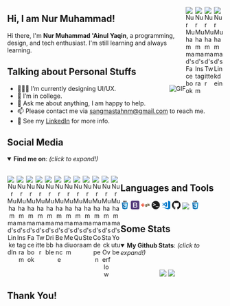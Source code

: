 <a href="https://www.linkedin.com/in/nurmuhammad22/" target="_blank" rel="nofollow"><img align="right" alt="Nur Muhammad's Linkdein" width="22px" src="https://img.icons8.com/color/48/000000/linkedin.png" /></a><a href="https://twitter.com/masnurrm" target="_blank" rel="nofollow"><img align="right" alt="Nur Muhammad's Twitter" width="22px" src="https://img.icons8.com/color/100/000000/twitter-squared.png" /></a><a href="https://www.instagram.com/masnurrm/" target="_blank" rel="nofollow"><img align="right" alt="Nur Muhammad's Instagram" width="22px" src="https://img.icons8.com/color/48/000000/instagram-new.png" /></a><a href="https://www.facebook.com/mastahnurmuhammad2001" target="_blank" rel="nofollow"><img align="right" alt="Nur Muhammad's Facebook" width="22px" src="https://img.icons8.com/color/48/000000/facebook.png" /></a> 

## Hi, I am Nur Muhammad! 


Hi there, I'm **Nur Muhammad 'Ainul Yaqin**, a programming, design, and tech enthusiast. I'm still learning and always learning.

## Talking about Personal Stuffs
<img align="right" alt="GIF" src="https://camo.githubusercontent.com/d6555a61075235cfbf830de965891ab0f5b4b46fe1c4b79830247fe54f2db66b/68747470733a2f2f7468756d62732e6766796361742e636f6d2f47656e746c654163636f6d706c6973686564436f70706572627574746572666c792e77656270" data-canonical-src="https://thumbs.gfycat.com/GentleAccomplishedCopperbutterfly.webp" style="max-width:50%;">

- 👨🏽‍💻 I’m currently designing UI/UX.
- 💼 I’m in college.
- 💬 Ask me about anything, I am happy to help. 
- 📫 Please contact me via sangmastahnm@gmail.com to reach me.
- 📝 See my [LinkedIn](https://www.linkedin.com/in/nurmuhammad22/) for more info.

## Social Media

<details open>
 <summary> <b>Find me on</b>: <i>(click to expand!)</i></summary>
<br>
<p align = "center">
<a href="https://www.linkedin.com/in/nurmuhammad22/">
  <img align="left" alt="Nur Muhammad's LinkedIn" width="22px" src="https://img.icons8.com/color/48/000000/linkedin.png" />
</a>
<a href="https://www.instagram.com/masnurrm/">
  <img align="left" alt="Nur Muhammad's Instagram" width="22px" src="https://img.icons8.com/color/48/000000/instagram-new.png" />
</a>
<a href="https://www.facebook.com/mastahnurmuhammad2001">
  <img align="left" alt="Nur Muhammad's Facebook" width="22px" src="https://img.icons8.com/color/48/000000/facebook.png" />
</a>
<a href="https://twitter.com/masnurrm">
  <img align="left" alt="Nur Muhammad's Twitter" width="22px" src="https://img.icons8.com/color/100/000000/twitter-squared.png" />
</a>
<a href="https://dribbble.com/MastahNM">
  <img align="left" alt="Nur Muhammad's Dribbble" width="22px" src="https://img.icons8.com/officexs/48/000000/dribbble.png" />
</a>
<a href="https://behance.net/nurmuhammad_">
  <img align="left" alt="Nur Muhammad's Behance" width="22px" src="https://img.icons8.com/color/48/000000/behance.png" />
</a>
<a href="https://medium.com/@masnurrm">
  <img align="left" alt="Nur Muhammad's Medium" width="22px" src="https://img.icons8.com/color/48/000000/medium-monogram.png" />
</a>
<a href="https://www.quora.com/profile/Nur-Muhammad-Ainul-Yaqin">
  <img align="left" alt="Nur Muhammad's Quora" width="22px" src="https://cdn2.iconfinder.com/data/icons/Quora-Icons/256/Q-2.png" />
</a>
<a href="https://steamcommunity.com/id/MastahNM">
  <img align="left" alt="Nur Muhammad's Steam" width="22px" src="https://img.icons8.com/color/100/000000/steam.png" />
</a>
<a href="https://codepen.io/MastahNM">
  <img align="left" alt="Nur Muhammad's Codepen" width="22px" src="https://img.icons8.com/color/48/000000/codepen.png" />
</a>
<a href="https://stackoverflow.com/users/14965745/nur-muhammad-ainul-yaqin">
  <img align="left" alt="Nur Muhammad's StackOverflow" width="22px" src="https://img.icons8.com/color/48/000000/stackoverflow.png" />
</a>
<a href="https://www.youtube.com/channel/UCFiUo2L_0zv0CMfR5N0v1dw/videos">
  <img align="left" alt="Nur Muhammad's Youtube" width="22px" src="https://img.icons8.com/color/48/000000/youtube-play.png" />
</a>
</p>

</details>

## Languages and Tools

<code><img height="20" src="https://raw.githubusercontent.com/github/explore/80688e429a7d4ef2fca1e82350fe8e3517d3494d/topics/css/css.png"></code>
<code><img height="20" src="https://raw.githubusercontent.com/github/explore/80688e429a7d4ef2fca1e82350fe8e3517d3494d/topics/bootstrap/bootstrap.png"></code>
<code><img height="20" src="https://raw.githubusercontent.com/github/explore/80688e429a7d4ef2fca1e82350fe8e3517d3494d/topics/git/git.png"></code>
<code><img height="20" src="https://raw.githubusercontent.com/github/explore/80688e429a7d4ef2fca1e82350fe8e3517d3494d/topics/terminal/terminal.png"></code>
<code><img height="20" src="https://raw.githubusercontent.com/github/explore/80688e429a7d4ef2fca1e82350fe8e3517d3494d/topics/visual-studio-code/visual-studio-code.png" ></code>
<code><img height="20" src="https://raw.githubusercontent.com/github/explore/78df643247d429f6cc873026c0622819ad797942/topics/github/github.png" ></code>
<code><img height="20" src="https://raw.githubusercontent.com/isocpp/logos/master/cpp_logo.svg" ></code>
<code><img height="20" src="https://raw.githubusercontent.com/github/explore/80688e429a7d4ef2fca1e82350fe8e3517d3494d/topics/css/css.png"></code>

## Some Stats

<details open>
 <summary> <b>My Github Stats</b>: <i>(click to expand!)</i></summary>
<br>
<p align = "center">
  <img src = "https://github-readme-stats.vercel.app/api?username=masnurrm&show_icons=true&theme=tokyonight&line_height=27">
  <img src = "https://github-readme-stats.vercel.app/api/top-langs/?username=masnurrm&hide=css,java,html&theme=tokyonight">
</p>

</details>


## Thank You!
